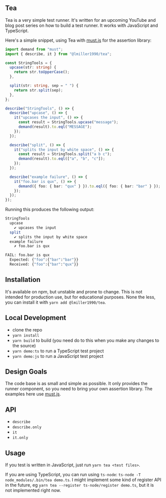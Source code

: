 ## Tea

Tea is a very simple test runner. It's written for an upcoming YouTube and blog post series on how to build a test runner. It works with JavaScript and TypeScript.

Here's a simple snippet, using Tea with [must.js](https://github.com/moll/js-must) for the assertion library:

```ts
import demand from "must";
import { describe, it } from "@lmiller1990/tea";

const StringTools = {
  upcase(str: string) {
    return str.toUpperCase();
  },

  split(str: string, sep = " ") {
    return str.split(sep);
  },
};

describe("StringTools", () => {
  describe("upcase", () => {
    it("upcases the input", () => {
      const result = StringTools.upcase("message");
      demand(result).to.eql("MESSAGE");
    });
  });

  describe("split", () => {
    it("splits the input by white space", () => {
      const result = StringTools.split("a b c");
      demand(result).to.eql(["a", "b", "c"]);
    });
  });

  describe("example failure", () => {
    it("foo.bar is qux", () => {
      demand({ foo: { bar: "qux" } }).to.eql({ foo: { bar: "bar" } });
    });
  });
});
```

Running this produces the following output:

```sh
StringTools
  upcase
    ✔ upcases the input
  split
    ✔ splits the input by white space
  example failure
    ✗ foo.bar is qux

FAIL: foo.bar is qux
  Expected: {"foo":{"bar":"bar"}}
  Received: {"foo":{"bar":"qux"}}
```

## Installation

It's available on npm, but unstable and prone to change. This is not intended for production use, but for educational purposes. None the less, you can install it with `yarn add @lmiller1990/tea`.

## Local Development

- clone the repo
- `yarn install`
- `yarn build` to build (you need do to this when you make any changes to the source)
- `yarn demo:ts` to run a TypeScript test project
- `yarn demo:js` to run a JavaScript test project

## Design Goals

The code base is as small and simple as possible. It only provides the runner component, so you need to bring your own assertion library. The examples here use [must.js](https://github.com/moll/js-must).

## API

- `describe`
- `describe.only`
- `it`
- `it.only`

## Usage

If you test is written in JavaScript, just run `yarn tea <test files>`.

If you are using TypeScript, you can run using `ts-node`: `ts-node -T node_modules/.bin/tea demo.ts`. I might implement some kind of register API in the future, eg `yarn tea --register ts-node/register demo.ts`, but it is not implemented right now.
